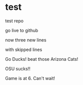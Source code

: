 # test
test repo

go live to github

now three new lines

with skipped lines

Go Ducks! beat those Arizona Cats!

OSU sucks!!

Game is at 6. Can't wait!